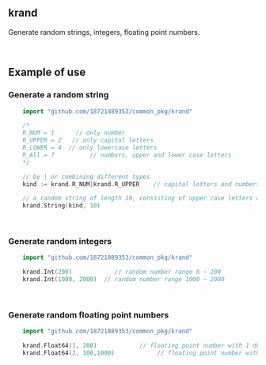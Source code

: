 ## krand

Generate random strings, integers, floating point numbers.

<br>

## Example of use

### Generate a random string

```go
    import "github.com/18721889353/common_pkg/krand"

    /*
	R_NUM = 1      // only number
	R_UPPER = 2   // only capital letters
	R_LOWER = 4  // only lowercase letters
	R_All = 7	       // numbers, upper and lower case letters
    */

	// by | or combining different types
    kind := krand.R_NUM|krand.R_UPPER    // capital letters and numbers

	// a random string of length 10, consisting of upper case letters and numbers
    krand.String(kind, 10)
```

<br>

### Generate random integers

```go
    import "github.com/18721889353/common_pkg/krand"

    krand.Int(200)            // random number range 0 ~ 200
    krand.Int(1000, 2000)  // random number range 1000 ~ 2000
```

<br>

### Generate random floating point numbers

```go
    import "github.com/18721889353/common_pkg/krand"

    krand.Float64(1, 200)            // floating point number with 1 decimal point, range 0~200
    krand.Float64(2, 100,1000)            // floating point number with 2 decimal places, range 100~1000
```
